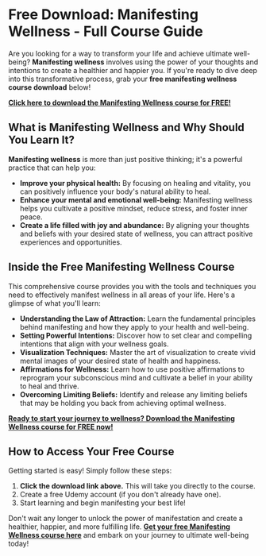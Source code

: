 # Free Download: Manifesting Wellness - Full Course Guide

Are you looking for a way to transform your life and achieve ultimate well-being? **Manifesting wellness** involves using the power of your thoughts and intentions to create a healthier and happier you. If you're ready to dive deep into this transformative process, grab your **free manifesting wellness course download** below!

[**Click here to download the Manifesting Wellness course for FREE!**](https://udemywork.com/manifesting-wellness)

## What is Manifesting Wellness and Why Should You Learn It?

**Manifesting wellness** is more than just positive thinking; it's a powerful practice that can help you:

*   **Improve your physical health:** By focusing on healing and vitality, you can positively influence your body's natural ability to heal.
*   **Enhance your mental and emotional well-being:** Manifesting wellness helps you cultivate a positive mindset, reduce stress, and foster inner peace.
*   **Create a life filled with joy and abundance:** By aligning your thoughts and beliefs with your desired state of wellness, you can attract positive experiences and opportunities.

## Inside the Free Manifesting Wellness Course

This comprehensive course provides you with the tools and techniques you need to effectively manifest wellness in all areas of your life. Here's a glimpse of what you'll learn:

*   **Understanding the Law of Attraction:** Learn the fundamental principles behind manifesting and how they apply to your health and well-being.
*   **Setting Powerful Intentions:** Discover how to set clear and compelling intentions that align with your wellness goals.
*   **Visualization Techniques:** Master the art of visualization to create vivid mental images of your desired state of health and happiness.
*   **Affirmations for Wellness:** Learn how to use positive affirmations to reprogram your subconscious mind and cultivate a belief in your ability to heal and thrive.
*   **Overcoming Limiting Beliefs:** Identify and release any limiting beliefs that may be holding you back from achieving optimal wellness.

[**Ready to start your journey to wellness? Download the Manifesting Wellness course for FREE now!**](https://udemywork.com/manifesting-wellness)

## How to Access Your Free Course

Getting started is easy! Simply follow these steps:

1.  **Click the download link above.** This will take you directly to the course.
2.  Create a free Udemy account (if you don't already have one).
3.  Start learning and begin manifesting your best life!

Don't wait any longer to unlock the power of manifestation and create a healthier, happier, and more fulfilling life. **[Get your free Manifesting Wellness course here](https://udemywork.com/manifesting-wellness)** and embark on your journey to ultimate well-being today!

